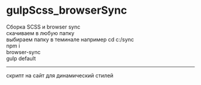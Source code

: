# gulpScss_browserSync
Сборка SCSS и browser sync  
скачиваем в любую папку  
выбираем папку в теминале например cd c:/sync  
npm i  
browser-sync  
gulp default  

***
скрипт на сайт для динамический стилей  
<script>
  var count = 0;
  function CSSLoad(file){
    var link = document.createElement("link");
    link.setAttribute("rel", "stylesheet");
    link.setAttribute("type", "text/css");
    link.setAttribute("href", file);
    count++;
    link.setAttribute("data-quck-scss", count);
    $('body').append(link);
    setTimeout(function(){
      $('[data-quck-scss]:not([data-quck-scss="'+ count +'"])').remove();
    }, 500)
  }
  setInterval(function(){
     CSSLoad('http://192.168.0.194:3000/css/main.css');
  }, 1000)
</script>

